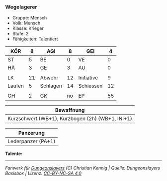 ### Wegelagerer  
- Gruppe: Mensch  
- Volk: Mensch  
- Klasse: Krieger  
- Stufe: 2  
- Fähigkeiten: Talentiert  


| KÖR | 8 | AGI | 8 | GEI | 4 |
| --- | --- | --- | --- | --- | --- |
| ST | 5 | BE | 0 | VE | 0 |
| HÄ | 3 | GE | 3 | AU | 0 |
|  |  |  |  |  |  |
| LK | 21 | Abwehr | 12 | Initiative | 9 |
| Laufen | 5 | Schlagen | 14 | Schiessen | 12 |
|  |  |  |  |  |  |
| GH | 2 | GK | no | EP | 55 |


| Bewaffnung |
| --- |
| Kurzschwert (WB+1), Kurzbogen (2h) (WB+1, INI+1) |


| Panzerung |
| --- |
| Lederpanzer (PA+1) |


**Talente:**  






___
*Fanwerk für [Dungeonslayers](https://www.dungeonslayers.net/) (C) Christian Kennig | Quelle: Dungeonslayers Basisbox | Lizenz: [CC-BY-NC-SA 4.0](https://creativecommons.org/licenses/by-nc-sa/4.0/deed.de)*